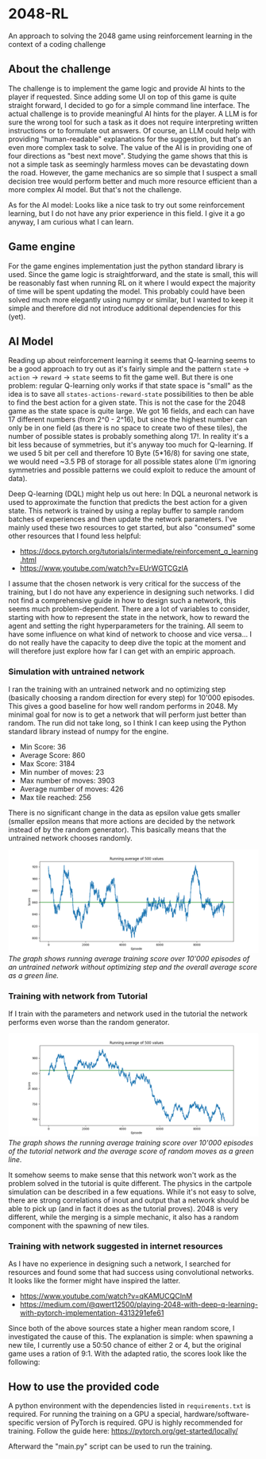 # 2048-RL
An approach to solving the 2048 game using reinforcement learning in the context of a coding challenge

About the challenge
---

The challenge is to implement the game logic and provide AI hints to the player if requested. Since adding some UI
on top of this game is quite straight forward, I decided to go for a simple command line interface. The actual challenge
is to provide meaningful AI hints for the player. A LLM is for sure the wrong tool for such a task as it does not 
require interpreting written instructions or to formulate out answers. Of course, an LLM could help with providing 
"human-readable" explanations for the suggestion, but that's an even more complex task to solve. The value of the AI is 
in providing one of four directions as "best next move". Studying the game shows that this is not a simple task as 
seemingly harmless moves can be devastating down the road. However, the game mechanics are so simple that I suspect a 
small decision tree would perform better and much more resource efficient than a more complex AI model. But that's not 
the challenge.

As for the AI model: Looks like a nice task to try out some reinforcement learning, but I do not have any prior 
experience in this field. I give it a go anyway, I am curious what I can learn.


Game engine
---

For the game engines implementation just the python standard library is used. Since the game logic is straightforward, 
and the state is small, this will be reasonably fast when running RL on it where I would expect the majority of time 
will be spent updating the model. This probably could have been solved much more elegantly using numpy or similar, but 
I wanted to keep it simple and therefore did not introduce additional dependencies for this (yet).


AI Model
---

Reading up about reinforcement learning it seems that Q-learning seems to be a good approach to try out as it's fairly
simple and the pattern `state` -> `action` -> `reward` -> `state` seems to fit the game well. But there is one problem:
regular Q-learning only works if that state space is "small" as the idea is to save all `states-actions-reward-state`
possibilities to then be able to find the best action for a given state. This is not the case for the 2048 game as the
state space is quite large. We got 16 fields, and each can have 17 different numbers (from 2^0 - 2^16), but since the 
highest number can only be in one field (as there is no space to create two of these tiles), the number of possible 
states is probably something along 17!. In reality it's a bit less because of symmetries, but it's anyway too much for
Q-learning. If we used 5 bit per cell and therefore 10 Byte (5*16/8) for saving one state, we would need ~3.5 PB of 
storage for all possible states alone (I'm ignoring symmetries and possible patterns we could exploit to reduce the 
amount of data).

Deep Q-learning (DQL) might help us out here: In DQL a neuronal network is used to approximate the function that 
predicts the best action for a given state. This network is trained by using a replay buffer to sample random batches
of experiences and then update the network parameters. I've mainly used these two resources to get started, but also 
"consumed" some other resources that I found less helpful:

- https://docs.pytorch.org/tutorials/intermediate/reinforcement_q_learning.html
- https://www.youtube.com/watch?v=EUrWGTCGzlA

I assume that the chosen network is very critical for the success of the training, but I do not have any experience in
designing such networks. I did not find a comprehensive guide in how to design such a network, this seems much 
problem-dependent. There are a lot of variables to consider, starting with how to represent the state in the network,
how to reward the agent and setting the right hyperparameters for the training. All seem to have some influence on
what kind of network to choose and vice versa... I do not really have the capacity to deep dive the topic at the moment
and will therefore just explore how far I can get with an empiric approach.

### Simulation with untrained network

I ran the training with an untrained network and no optimizing step (basically choosing a random direction for every
step) for 10'000 episodes. This gives a good baseline for how well random performs in 2048. My minimal goal for now is
to get a network that will perform just better than random. The run did not take long, so I think I can keep using the 
Python standard library instead of numpy for the engine.

- Min Score: 36
- Average Score: 860
- Max Score: 3184
- Min number of moves: 23
- Max number of moves: 3903
- Average number of moves: 426
- Max tile reached: 256

There is no significant change in the data as epsilon value gets smaller (smaller epsilon means that more actions are 
decided by the network instead of by the random generator). This basically means that the untrained network chooses 
randomly.

![image](graphs/training_with_no_network_optimization.png)
*The graph shows running average training score over 10'000 episodes of an untrained network without optimizing step
and the overall average score as a green line.*


### Training with network from Tutorial

If I train with the parameters and network used in the tutorial the network performs even worse than the random 
generator.

![image](graphs/training_with_tutorial_network.png)
*The graph shows the running average training score over 10'000 episodes of the tutorial network and the average score 
of random moves as a green line.*

It somehow seems to make sense that this network won't work as the problem solved in the tutorial is quite different.
The physics in the cartpole simulation can be described in a few equations. While it's not easy to solve, there are 
strong correlations of inout and output that a network should be able to pick up (and in fact it does as the tutorial
proves). 2048 is very different, while the merging is a simple mechanic, it also has a random component with the 
spawning of new tiles.


### Training with network suggested in internet resources

As I have no experience in designing such a network, I searched for resources and found some that had success using
convolutional networks. It looks like the former might have inspired the latter.

- https://www.youtube.com/watch?v=qKAMUCQCInM
- https://medium.com/@qwert12500/playing-2048-with-deep-q-learning-with-pytorch-implementation-4313291efe61

Since both of the above sources state a higher mean random score, I investigated the cause of this. The explanation is 
simple: when spawning a new tile, I currently use a 50:50 chance of either 2 or 4, but the original game uses a ration 
of 9:1. With the adapted ratio, the scores look like the following:



How to use the provided code
---

A python environment with the dependencies listed in `requirements.txt` is required. For running the training on a GPU
a special, hardware/software-specific version of PyTorch is required. GPU is highly recommended for training. Follow 
the guide here:
https://pytorch.org/get-started/locally/

Afterward the "main.py" script can be used to run the training.
